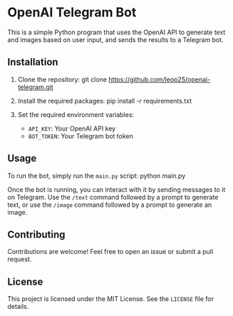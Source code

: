 # OpenAI Telegram Bot

This is a simple Python program that uses the OpenAI API to generate text and images based on user input, and sends the results to a Telegram bot.

## Installation

1. Clone the repository:
git clone https://github.com/leop25/openai-telegram.git

2. Install the required packages:
pip install -r requirements.txt

3. Set the required environment variables:
    - `API_KEY`: Your OpenAI API key
    - `BOT_TOKEN`: Your Telegram bot token

## Usage

To run the bot, simply run the `main.py` script:
python main.py

Once the bot is running, you can interact with it by sending messages to it on Telegram. Use the `/text` command followed by a prompt to generate text, or use the `/image` command followed by a prompt to generate an image.

## Contributing

Contributions are welcome! Feel free to open an issue or submit a pull request.

## License

This project is licensed under the MIT License. See the `LICENSE` file for details.